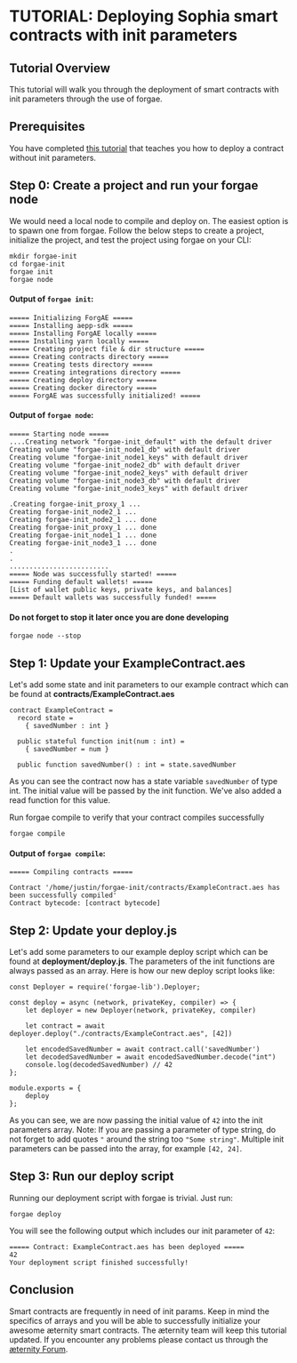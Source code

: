 # TUTORIAL: Deploying Sophia smart contracts with init parameters

## Tutorial Overview

This tutorial will walk you through the deployment of smart contracts with init parameters through the use of forgae.

## Prerequisites

You have completed [this tutorial](smart-contract-deployment-in-forgae.md) that teaches you how to deploy a contract without init parameters.

## Step 0: Create a project and run your forgae node

We would need a local node to compile and deploy on. The easiest option is to spawn one from forgae. Follow the below steps to create a project, initialize the project, and test the project using forgae on your CLI:

```
mkdir forgae-init
cd forgae-init
forgae init
forgae node
```

#### Output of `forgae init`:

```
===== Initializing ForgAE =====
===== Installing aepp-sdk =====
===== Installing ForgAE locally =====
===== Installing yarn locally =====
===== Creating project file & dir structure =====
===== Creating contracts directory =====
===== Creating tests directory =====
===== Creating integrations directory =====
===== Creating deploy directory =====
===== Creating docker directory =====
===== ForgAE was successfully initialized! =====
```

#### Output of `forgae node`:

```
===== Starting node =====
....Creating network "forgae-init_default" with the default driver
Creating volume "forgae-init_node1_db" with default driver
Creating volume "forgae-init_node1_keys" with default driver
Creating volume "forgae-init_node2_db" with default driver
Creating volume "forgae-init_node2_keys" with default driver
Creating volume "forgae-init_node3_db" with default driver
Creating volume "forgae-init_node3_keys" with default driver

.Creating forgae-init_proxy_1 ... 
Creating forgae-init_node2_1 ... 
Creating forgae-init_node2_1 ... done
Creating forgae-init_proxy_1 ... done
Creating forgae-init_node1_1 ... done
Creating forgae-init_node3_1 ... done
.
.
.........................
===== Node was successfully started! =====
===== Funding default wallets! =====
[List of wallet public keys, private keys, and balances]
===== Default wallets was successfully funded! =====
```

#### Do not forget to stop it later once you are done developing

```
forgae node --stop
```

## Step 1: Update your ExampleContract.aes

Let's add some state and init parameters to our example contract which can be found at **contracts/ExampleContract.aes**

```
contract ExampleContract =
  record state =
    { savedNumber : int }

  public stateful function init(num : int) =
    { savedNumber = num }

  public function savedNumber() : int = state.savedNumber
```

As you can see the contract now has a state variable `savedNumber` of type int. The initial value will be passed by the init function. We've also added a read function for this value.

Run forgae compile to verify that your contract compiles successfully

```
forgae compile
```

#### Output of `forgae compile`:

```
===== Compiling contracts =====

Contract '/home/justin/forgae-init/contracts/ExampleContract.aes has been successfully compiled'
Contract bytecode: [contract bytecode]
```

## Step 2: Update your deploy.js

Let's add some parameters to our example deploy script which can be found at **deployment/deploy.js**. The parameters of the init functions are always passed as an array. Here is how our new deploy script looks like:

```
const Deployer = require('forgae-lib').Deployer;

const deploy = async (network, privateKey, compiler) => {
    let deployer = new Deployer(network, privateKey, compiler)

	let contract = await deployer.deploy("./contracts/ExampleContract.aes", [42])

	let encodedSavedNumber = await contract.call('savedNumber')
	let decodedSavedNumber = await encodedSavedNumber.decode("int")
	console.log(decodedSavedNumber) // 42
};

module.exports = {
	deploy
};

```

As you can see, we are now passing the initial value of `42` into the init parameters array. Note: If you are passing a parameter of type string, do not forget to add quotes `"` around the string too `"Some string"`. Multiple init parameters can be passed into the array, for example `[42, 24]`.

## Step 3: Run our deploy script

Running our deployment script with forgae is trivial. Just run:
```
forgae deploy
```

You will see the following output which includes our init parameter of `42`:

```
===== Contract: ExampleContract.aes has been deployed =====
42
Your deployment script finished successfully!
```

## Conclusion

Smart contracts are frequently in need of init params. Keep in mind the specifics of arrays and you will be able to successfully initialize your awesome æternity smart contracts. The æternity team will keep this tutorial updated. If you encounter any problems please contact us through the [æternity Forum](https://forum.aeternity.com/c/development).
